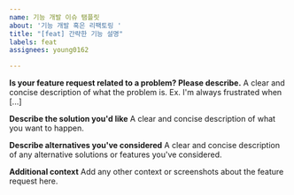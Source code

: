 ```yaml
---
name: 기능 개발 이슈 탬플릿
about: '기능 개발 혹은 리팩토링 '
title: "[feat] 간략한 기능 설명"
labels: feat
assignees: young0162

---
```


**Is your feature request related to a problem? Please describe.**
A clear and concise description of what the problem is. Ex. I'm always frustrated when [...]

**Describe the solution you'd like**
A clear and concise description of what you want to happen.

**Describe alternatives you've considered**
A clear and concise description of any alternative solutions or features you've considered.

**Additional context**
Add any other context or screenshots about the feature request here.
